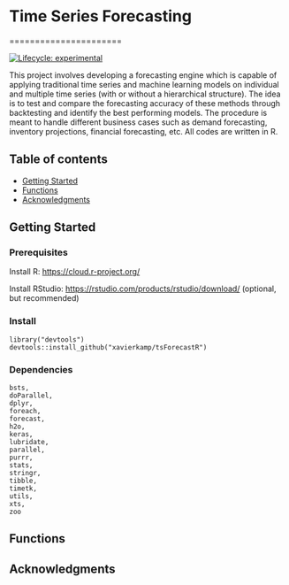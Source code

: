 # Time Series Forecasting
======================

[![Lifecycle: experimental](https://img.shields.io/badge/lifecycle-experimental-orange.svg)](https://www.tidyverse.org/lifecycle/#experimental)

This project involves developing a forecasting engine which is capable of applying traditional time series and 
machine learning models on individual and multiple time series (with or without a hierarchical structure). 
The idea is to test and compare the forecasting accuracy of these methods through backtesting and identify 
the best performing models. The  procedure is meant to handle different business cases such as demand forecasting, 
inventory projections, financial forecasting, etc. All codes are written in R.

## Table of contents
* [Getting Started](#getting-started)
* [Functions](#functions)
* [Acknowledgments](#acknowledgments)

## Getting Started

### Prerequisites

Install R: https://cloud.r-project.org/

Install RStudio: https://rstudio.com/products/rstudio/download/ (optional, but recommended)

### Install

```
library("devtools")
devtools::install_github("xavierkamp/tsForecastR")
```

### Dependencies

    bsts,
    doParallel,
    dplyr,
    foreach,
    forecast,
    h2o,
    keras,
    lubridate,
    parallel,
    purrr,
    stats,
    stringr,
    tibble,
    timetk,
    utils,
    xts,
    zoo

## Functions


## Acknowledgments
